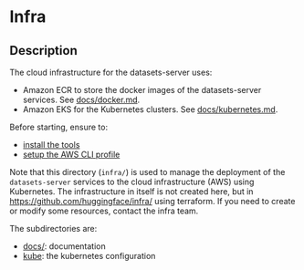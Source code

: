 # Infra

## Description

The cloud infrastructure for the datasets-server uses:

- Amazon ECR to store the docker images of the datasets-server services. See [docs/docker.md](./docs/docker.md).
- Amazon EKS for the Kubernetes clusters. See [docs/kubernetes.md](./docs/kubernetes.md).

Before starting, ensure to:

- [install the tools](./docs/tools.md)
- [setup the AWS CLI profile](./docs/authentication.md)

Note that this directory (`infra/`) is used to manage the deployment of the `datasets-server` services to the cloud infrastructure (AWS) using Kubernetes. The infrastructure in itself is not created here, but in https://github.com/huggingface/infra/ using terraform. If you need to create or modify some resources, contact the infra team.

The subdirectories are:

- [docs/](./docs/): documentation
- [kube](./kube): the kubernetes configuration

